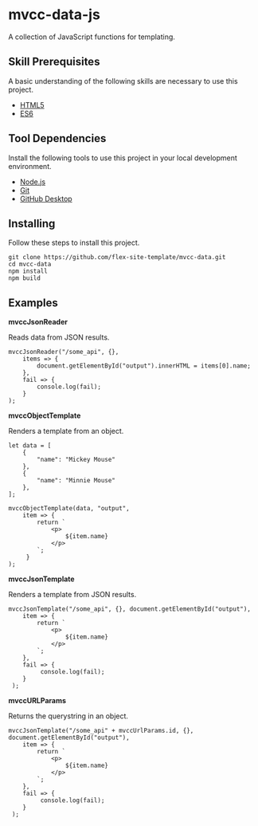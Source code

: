 # mvcc-data-js

A collection of JavaScript functions for templating.

## Skill Prerequisites

A basic understanding of the following skills are necessary to use this project.

* [HTML5](https://developer.mozilla.org/en-US/docs/Web/HTML)
* [ES6](https://developer.mozilla.org/en-US/docs/Web/JavaScript)

## Tool Dependencies

Install the following tools to use this project in your local development environment.

* [Node.js](https://nodejs.org/)
* [Git](https://git-scm.com/)
* [GitHub Desktop](https://desktop.github.com/)

## Installing

Follow these steps to install this project.

	git clone https://github.com/flex-site-template/mvcc-data.git
	cd mvcc-data
	npm install
	npm build

## Examples

**mvccJsonReader**

Reads data from JSON results.

	mvccJsonReader("/some_api", {},
		items => {
			document.getElementById("output").innerHTML = items[0].name;
		},
		fail => {
			console.log(fail);
		}
	);

**mvccObjectTemplate**

Renders a template from an object.

	let data = [
		{
			"name": "Mickey Mouse"
		},
		{
			"name": "Minnie Mouse"
		},
	];

	mvccObjectTemplate(data, "output",
		item => {
			return `
				<p>
				 	${item.name}
				</p>
			`;
		 }
	);

**mvccJsonTemplate**

Renders a template from JSON results.

	mvccJsonTemplate("/some_api", {}, document.getElementById("output"),
		item => {
			return `
				<p>
				 	${item.name}
				</p>
			`;
		},
		fail => {
			 console.log(fail);
		}
	 );

 **mvccURLParams**

 Returns the querystring in an object.

 	mvccJsonTemplate("/some_api" + mvccUrlParams.id, {}, document.getElementById("output"),
 		item => {
 			return `
 				<p>
 				 	${item.name}
 				</p>
 			`;
 		},
 		fail => {
 			 console.log(fail);
 		}
 	 );
